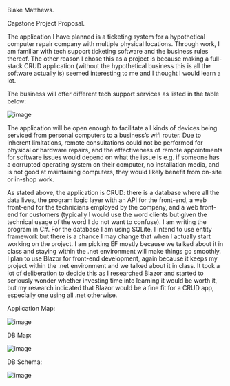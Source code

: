 Blake Matthews.

Capstone Project Proposal.

The application I have planned is a ticketing system for a hypothetical computer repair company with multiple physical locations. Through work, I am familiar with tech support ticketing software and the business rules thereof. The other reason I chose this as a project is because making a full-stack CRUD application (without the hypothetical business this is all the software actually is) seemed interesting to me and I thought I would learn a lot.

The business will offer different tech support services as listed in the table below:

![image](https://github.com/matthewsblakea/Capstone-Project-Proposal/assets/149626951/fc57bd82-12cb-4bc1-9ef0-ce78df549fc6)

 
The application will be open enough to facilitate all kinds of devices being serviced from personal computers to a business’s wifi router. Due to inherent limitations, remote consultations could not be performed for physical or hardware repairs, and the effectiveness of remote appointments for software issues would depend on what the issue is e.g. if someone has a corrupted operating system on their computer, no installation media, and is not good at maintaining computers, they would likely benefit from on-site or in-shop work.
	
 
As stated above, the application is CRUD: there is a database where all the data lives, the program logic layer with an API for the front-end, a web front-end for the technicians employed by the company, and a web front-end for customers (typically I would use the word clients but given the technical usage of the word I do not want to confuse). I am writing the program in C#. For the database I am using SQLite. I intend to use entity framework but there is a chance I may change that when I actually start working on the project. I am picking EF mostly because we talked about it in class and staying within the .net environment will make things go smoothly. I plan to use Blazor for front-end development, again because it keeps my project within the .net environment and we talked about it in class. It took a lot of deliberation to decide this as I researched Blazor and started to seriously wonder whether investing time into learning it would be worth it, but my research indicated that Blazor would be a fine fit for a CRUD app, especially one using all .net otherwise.
 
Application Map:

![image](https://github.com/matthewsblakea/Capstone-Project-Proposal/assets/149626951/bdc4aa81-6980-450a-a93c-7083c5df80b4)

DB Map:

![image](https://github.com/matthewsblakea/Capstone-Project-Proposal/assets/149626951/bf1ef342-45c5-4bf9-ac25-e5cc1587a067)

DB Schema:

![image](https://github.com/matthewsblakea/Capstone-Project-Proposal/assets/149626951/70aba5a2-63b0-4036-aece-b2b49df22be6)
